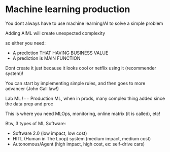 # Machine learning production

You dont always have to use machine learning/AI to solve a simple problem

Adding AIML will create unexpected complexity

so either you need:
- A prediction THAT HAVING BUSINESS VALUE
- A prediction is MAIN FUNCTION

Dont create it just because it looks cool or netflix using it (recommender system)!

You can start by implementing simple rules, and then goes to more advancer (John Gall law!)

Lab ML !== Production ML, when in prods, many complex thing added since the data prep and proc

This is where you need MLOps, monitoring, online matrix (it is called), etc!

Btw, 3 types of ML Software:
- Software 2.0 (low impact, low cost)
- HITL (Human in The Loop) system (medium impact, medium cost)
- Autonomous/Agent (high impact, high cost, ex: self-drive cars)

